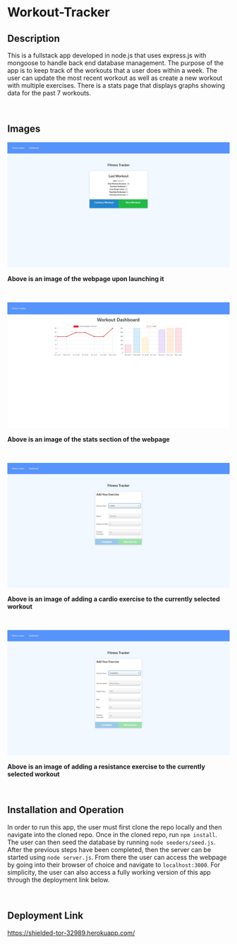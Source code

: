 # Workout-Tracker

## Description
This is a fullstack app developed in node.js that uses express.js with mongoose to handle back end database management. The purpose of the app is to keep track of the workouts that a user does within a week. The user can update the most recent workout as well as create a new workout with multiple exercises. There is a stats page that displays graphs showing data for the past 7 workouts.

</br>

## Images

![](./images/homepage.JPG)

**Above is an image of the webpage upon launching it**

</br>

![](./images/stats.JPG)

**Above is an image of the stats section of the webpage**

</br>

![](./images/cardio-exercise.JPG)

**Above is an image of adding a cardio exercise to the currently selected workout**

</br>

![](./images/resistance-exercise.JPG)

**Above is an image of adding a resistance exercise to the currently selected workout**

</br>

## Installation and Operation
In order to run this app, the user must first clone the repo locally and then navigate into the cloned repo. Once in the cloned repo, run `npm install`. The user can then seed the database by running `node seeders/seed.js`. After the previous steps have been completed, then the server can be started using `node server.js`. From there the user can access the webpage by going into their browser of choice and navigate to `localhost:3000`. For simplicity, the user can also access a fully working version of this app through the deployment link below.

</br>

## Deployment Link
https://shielded-tor-32989.herokuapp.com/